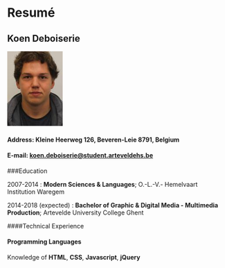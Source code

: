 Resumé
==========

Koen Deboiserie
----------------

![My Image](/Images/Profiel.jpg)


#### **Address:** Kleine Heerweg 126, Beveren-Leie 8791, Belgium         
#### **E-mail:** koen.deboiserie@student.arteveldehs.be                 


###Education

2007-2014
:   **Modern Sciences & Languages**; O.-L.-V.- Hemelvaart Institution Waregem


2014-2018 (expected)
:   **Bachelor of Graphic & Digital Media - Multimedia Production**; Artevelde University College Ghent



####Technical Experience


#### **Programming Languages**

Knowledge of **HTML**, **CSS**, **Javascript**, **jQuery**

